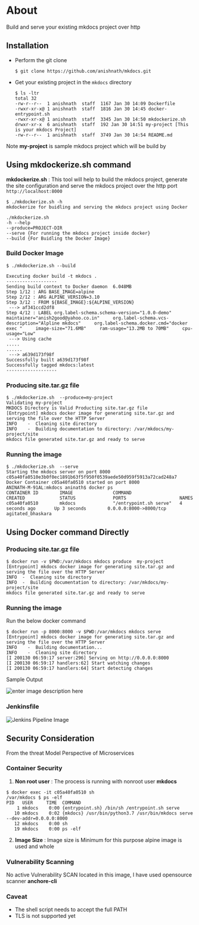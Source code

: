 # About

Build and serve your existing mkdocs project over http

## Installation 


- Perform the git clone

	```
	$ git clone https://github.com/anishnath/mkdocs.git
	```

- Get your existing project in  the `mkdocs` directory

	```
	$ ls -ltr
	total 32
	-rw-r--r--  1 anishnath  staff  1167 Jan 30 14:09 Dockerfile
	-rwxr-xr-x@ 1 anishnath  staff  1816 Jan 30 14:45 docker-entrypoint.sh
	-rwxr-xr-x@ 1 anishnath  staff  3345 Jan 30 14:50 mkdockerize.sh
	drwxr-xr-x  6 anishnath  staff  192 Jan 30 14:51 my-project [This is your mkdocs Project]
	-rw-r--r--  1 anishnath  staff  3749 Jan 30 14:54 README.md
	```

Note **my-project** is sample mkdocs project which will be build by 



## Using mkdockerize.sh command  

**mkdockerize.sh** : This tool will help to build the mkdocs project, generate the site configuration and serve the mkdocs project over the http port `http://localhost:8000`

```
$ ./mkdockerize.sh -h
mkdockerize for buidling and serving the mkdocs project using Docker 

./mkdockerize.sh
-h --help
--produce=PROJECT-DIR
--serve {For running the mkdocs project inside docker}
--build {For Buidling the Docker Image}
```

### Build Docker Image

```
$ ./mkdockerize.sh --build
```

```
Executing docker build -t mkdocs . 
-------------------
Sending build context to Docker daemon  6.048MB
Step 1/12 : ARG BASE_IMAGE=alpine
Step 2/12 : ARG ALPINE_VERSION=3.10
Step 3/12 : FROM ${BASE_IMAGE}:${ALPINE_VERSION}
 ---> af341ccd2df8
Step 4/12 : LABEL org.label-schema.schema-version="1.0.0-demo"     maintainer="anish2good@yahoo.co.in"     org.label-schema.vcs-description="Alpline mkdocs"     org.label-schema.docker.cmd="docker exec "     image-size="71.6MB"     ram-usage="13.2MB to 70MB"     cpu-usage="Low"
 ---> Using cache
.....
......
 ---> a639d173f98f
Successfully built a639d173f98f
Successfully tagged mkdocs:latest
-------------------
```

### Producing site.tar.gz file

```
$ ./mkdockerize.sh  --produce=my-project
Validating my-project
MKDOCS Directory is Valid Producting site.tar.gz file
[Entrypoint] mkdocs docker image for generating site.tar.gz and serving the file over the HTTP Server
INFO    -  Cleaning site directory 
INFO    -  Building documentation to directory: /var/mkdocs/my-project/site 
mkdocs file generated site.tar.gz and ready to serve
```

### Running the image

```
$ ./mkdockerize.sh  --serve
Starting the mkdocs server on port 8000
c05a40fa0510e3b0f0ec1891b63f5f950f0539aede50d959f5913a72cad248a7
Docker Container c05a40fa0510 started on port 8000
ANINATH-M-91AL:mkdocs aninath$ docker ps
CONTAINER ID        IMAGE               COMMAND                  CREATED             STATUS              PORTS                    NAMES
c05a40fa0510        mkdocs              "/entrypoint.sh serve"   4 seconds ago       Up 3 seconds        0.0.0.0:8000->8000/tcp   agitated_bhaskara
```

## Using Docker command Directly 

### Producing site.tar.gz file
```
$ docker run -v $PWD:/var/mkdocs mkdocs produce  my-project
[Entrypoint] mkdocs docker image for generating site.tar.gz and serving the file over the HTTP Server
INFO  -  Cleaning site directory
INFO  -  Building documentation to directory: /var/mkdocs/my-project/site
mkdocs file generated site.tar.gz and ready to serve
```

### Running the image

Run the below docker command
```
$ docker run -p 8000:8000 -v $PWD:/var/mkdocs mkdocs serve
[Entrypoint] mkdocs docker image for generating site.tar.gz and serving the file over the HTTP Server
INFO    -  Building documentation... 
INFO    -  Cleaning site directory 
[I 200130 06:59:17 server:296] Serving on http://0.0.0.0:8000
[I 200130 06:59:17 handlers:62] Start watching changes
[I 200130 06:59:17 handlers:64] Start detecting changes
```

Sample Output 

![enter image description here](https://raw.githubusercontent.com/anishnath/mkdocs/master/install.png)

### Jenkinsfile

![Jenkins Pipeline Image](https://raw.githubusercontent.com/anishnath/mkdocs/master/pipline.png)

## Security Consideration

From the threat Model Perspective of Microservices

### Container Security

1. **Non root user** : The process is running with nonroot user **mkdocs**
```console
$ docker exec -it c05a40fa0510 sh
/var/mkdocs $ ps -elf
PID   USER     TIME  COMMAND
    1 mkdocs    0:00 {entrypoint.sh} /bin/sh /entrypoint.sh serve
   10 mkdocs    0:02 {mkdocs} /usr/bin/python3.7 /usr/bin/mkdocs serve --dev-addr=0.0.0.0:8000
   12 mkdocs    0:00 sh
   19 mkdocs    0:00 ps -elf
```
2. **Image Size** : Image size is Minimum for this purpose alpine image is used and whole 

### Vulnerability Scanning

No active Vulnerability SCAN located in this image, I have used opensource scanner **anchore-cli**

### Caveat

- The shell script needs to accept the full PATH 
- TLS is not supported yet 